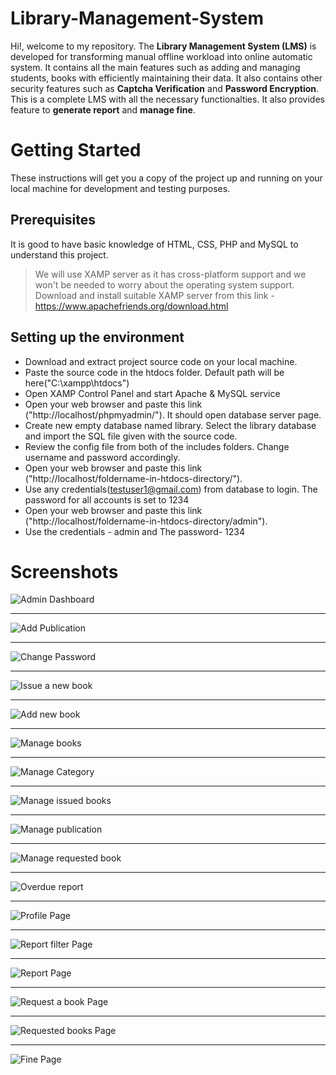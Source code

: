 # Library-Management-System

Hi!, welcome to my repository. The **Library Management System (LMS)** is developed for transforming manual offline workload into online automatic system. It contains all the main
features such as adding and managing students, books with efficiently maintaining their data. It also contains other security features such as **Captcha Verification** and
**Password Encryption**. This is a complete LMS with all the necessary functionalties. It also provides feature to **generate report** and **manage fine**.


# Getting Started

These instructions will get you a copy of the project up and running on your local machine for development and testing purposes.

## Prerequisites

It is good to have basic knowledge of HTML, CSS, PHP and MySQL to understand this project.
>We will use XAMP server as it has cross-platform support and we won't be needed to worry about the operating system support.
Download and install suitable XAMP server from this link - https://www.apachefriends.org/download.html

## Setting up the environment

- Download and extract project source code on your local machine.
- Paste the source code in the htdocs folder. Default path will be here("C:\xampp\htdocs")
- Open XAMP Control Panel and start Apache & MySQL service
- Open your web browser and paste this link ("http://localhost/phpmyadmin/"). It should open database server page.
- Create new empty database named library. Select the library database and import the SQL file given with the source code.
- Review the config file from both of the includes folders. Change username and password accordingly.
- Open your web browser and paste this link ("http://localhost/foldername-in-htdocs-directory/").
- Use any credentials(testuser1@gmail.com) from database to login. The password for all accounts is set to 1234
- Open your web browser and paste this link ("http://localhost/foldername-in-htdocs-directory/admin").
- Use the credentials - admin and The password- 1234

# Screenshots

![Admin Dashboard](Screenshots/admin_dashboard.jpg)

***

![Add Publication](Screenshots/add_publication.jpg)

***

![Change Password](Screenshots/change_password.jpg)

***

![Issue a new book](Screenshots/issue_a_new_book.jpg)

***

![Add new book](Screenshots/add_book.jpg)

***

![Manage books](Screenshots/manage_books.jpg)

***

![Manage Category](Screenshots/manage_category.jpg)

***

![Manage issued books](Screenshots/manage_issued_books.jpg)

***

![Manage publication](Screenshots/manage_publication.jpg)

***

![Manage requested book](Screenshots/manage_requested_book.jpg)

***

![Overdue report](Screenshots/overdue_report.jpg)

***

![Profile Page](Screenshots/profile.jpg)

***

![Report filter Page](Screenshots/report_filter.jpg)

***

![Report Page](Screenshots/report.jpg)

***

![Request a book Page](Screenshots/request_a_book.jpg)

***

![Requested books Page](Screenshots/requested_books.jpg)

***

![Fine Page](Screenshots/set_fine.jpg)
